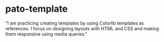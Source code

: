 # pato-template
"I am practicing creating templates by using Colorlib templates as references. I focus on designing layouts with HTML and CSS and making them responsive using media queries."
